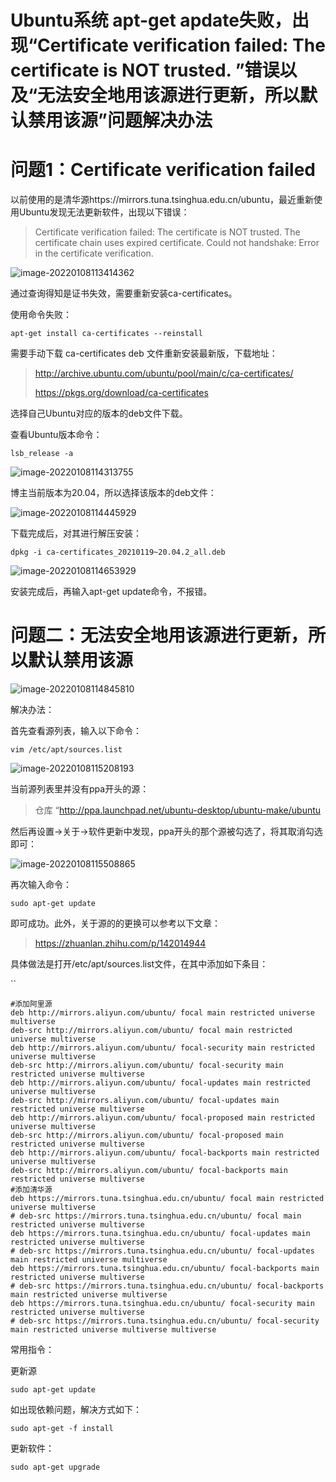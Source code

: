



# Ubuntu系统 apt-get apdate失败，出现“Certificate verification failed: The certificate is NOT trusted. ”错误以及“无法安全地用该源进行更新，所以默认禁用该源”问题解决办法

# 问题1：Certificate verification failed

以前使用的是清华源https://mirrors.tuna.tsinghua.edu.cn/ubuntu，最近重新使用Ubuntu发现无法更新软件，出现以下错误：

> Certificate verification failed: The certificate is NOT trusted. The certificate chain uses expired certificate.  Could not handshake: Error in the certificate verification.

![image-20220108113414362](https://gitee.com/luo-san-pao/luo-blog-images/raw/master/img/202201081134384.png)

通过查询得知是证书失效，需要重新安装ca-certificates。

使用命令失败：

`apt-get install ca-certificates --reinstall`

需要手动下载 ca-certificates deb 文件重新安装最新版，下载地址：

> http://archive.ubuntu.com/ubuntu/pool/main/c/ca-certificates/
>
> https://pkgs.org/download/ca-certificates

选择自己Ubuntu对应的版本的deb文件下载。

查看Ubuntu版本命令：

`lsb_release -a`

![image-20220108114313755](https://gitee.com/luo-san-pao/luo-blog-images/raw/master/img/202201081143670.png)

博主当前版本为20.04，所以选择该版本的deb文件：

![image-20220108114445929](https://gitee.com/luo-san-pao/luo-blog-images/raw/master/img/202201081204090.png)

下载完成后，对其进行解压安装：

`dpkg -i ca-certificates_20210119~20.04.2_all.deb`

![image-20220108114653929](https://gitee.com/luo-san-pao/luo-blog-images/raw/master/img/202201081204637.png)

安装完成后，再输入apt-get update命令，不报错。

# 问题二：无法安全地用该源进行更新，所以默认禁用该源

![image-20220108114845810](https://gitee.com/luo-san-pao/luo-blog-images/raw/master/img/202201081152061.png)

解决办法：

首先查看源列表，输入以下命令：

`vim /etc/apt/sources.list`

![image-20220108115208193](https://gitee.com/luo-san-pao/luo-blog-images/raw/master/img/202201081152964.png)

当前源列表里并没有ppa开头的源：

> 仓库 “http://ppa.launchpad.net/ubuntu-desktop/ubuntu-make/ubuntu

然后再设置->关于->软件更新中发现，ppa开头的那个源被勾选了，将其取消勾选即可：

![image-20220108115508865](https://gitee.com/luo-san-pao/luo-blog-images/raw/master/img/202201081203994.png)

再次输入命令：

`sudo apt-get update`

即可成功。此外，关于源的的更换可以参考以下文章：

> https://zhuanlan.zhihu.com/p/142014944

具体做法是打开/etc/apt/sources.list文件，在其中添加如下条目：

``

```text
#添加阿里源
deb http://mirrors.aliyun.com/ubuntu/ focal main restricted universe multiverse
deb-src http://mirrors.aliyun.com/ubuntu/ focal main restricted universe multiverse
deb http://mirrors.aliyun.com/ubuntu/ focal-security main restricted universe multiverse
deb-src http://mirrors.aliyun.com/ubuntu/ focal-security main restricted universe multiverse
deb http://mirrors.aliyun.com/ubuntu/ focal-updates main restricted universe multiverse
deb-src http://mirrors.aliyun.com/ubuntu/ focal-updates main restricted universe multiverse
deb http://mirrors.aliyun.com/ubuntu/ focal-proposed main restricted universe multiverse
deb-src http://mirrors.aliyun.com/ubuntu/ focal-proposed main restricted universe multiverse
deb http://mirrors.aliyun.com/ubuntu/ focal-backports main restricted universe multiverse
deb-src http://mirrors.aliyun.com/ubuntu/ focal-backports main restricted universe multiverse
#添加清华源
deb https://mirrors.tuna.tsinghua.edu.cn/ubuntu/ focal main restricted universe multiverse
# deb-src https://mirrors.tuna.tsinghua.edu.cn/ubuntu/ focal main restricted universe multiverse
deb https://mirrors.tuna.tsinghua.edu.cn/ubuntu/ focal-updates main restricted universe multiverse
# deb-src https://mirrors.tuna.tsinghua.edu.cn/ubuntu/ focal-updates main restricted universe multiverse
deb https://mirrors.tuna.tsinghua.edu.cn/ubuntu/ focal-backports main restricted universe multiverse
# deb-src https://mirrors.tuna.tsinghua.edu.cn/ubuntu/ focal-backports main restricted universe multiverse
deb https://mirrors.tuna.tsinghua.edu.cn/ubuntu/ focal-security main restricted universe multiverse
# deb-src https://mirrors.tuna.tsinghua.edu.cn/ubuntu/ focal-security main restricted universe multiverse multiverse
```

常用指令：

更新源

```text
sudo apt-get update
```

如出现依赖问题，解决方式如下：

```text
sudo apt-get -f install
```

更新软件：

```text
sudo apt-get upgrade
```
